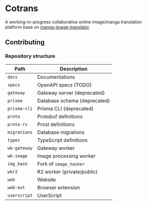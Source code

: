 # Cotrans

A working-in-progress collaborative online image/manga translation platform base on
[manga-image-translator](https://github.com/zyddnys/manga-image-translator).

## Contributing

### Repository structure

| Path         | Description                  |
| ------------ | ---------------------------- |
| `docs`       | Documentations               |
| `specs`      | OpenAPI specs (TODO)         |
| `gateway`    | Gateway server (deprecated)  |
| `prisma`     | Database schema (deprecated) |
| `prisma-cli` | Prisma CLI (deprecated)      |
| `proto`      | Protobuf definitions         |
| `proto-rs`   | Prost definitions            |
| `migrations` | Database migrations          |
| `types`      | TypeScript definitions       |
| `wk-gateway` | Gateway worker               |
| `wk-image`   | Image processing worker      |
| `img_hash`   | Fork of `image_hasher`       |
| `wkr2`       | R2 worker (private/public)   |
| `web`        | Website                      |
| `web-ext`    | Browser extension            |
| `userscript` | UserScript                   |
